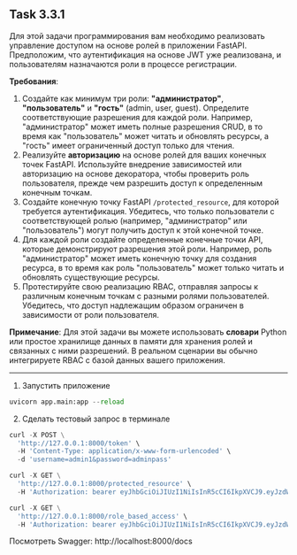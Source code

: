 ## Task 3.3.1

Для этой задачи программирования вам необходимо реализовать управление доступом на основе ролей в приложении FastAPI. Предположим, что аутентификация на основе JWT уже реализована, и пользователям назначаются роли в процессе регистрации.

**Требования**:
1. Создайте как минимум три роли: **"администратор"**, **"пользователь"** и **"гость"** (admin, user, guest). Определите соответствующие разрешения для каждой роли. Например, "администратор" может иметь полные разрешения CRUD, в то время как "пользователь" может читать и обновлять ресурсы, а "гость" имеет ограниченный доступ только для чтения.
2. Реализуйте **авторизацию** на основе ролей для ваших конечных точек FastAPI. Используйте внедрение зависимостей или авторизацию на основе декоратора, чтобы проверить роль пользователя, прежде чем разрешить доступ к определенным конечным точкам.
3. Создайте конечную точку FastAPI `/protected_resource`, для которой требуется аутентификация. Убедитесь, что только пользователи с соответствующей ролью (например, "администратор" или "пользователь") могут получить доступ к этой конечной точке.
4. Для каждой роли создайте определенные конечные точки API, которые демонстрируют разрешения этой роли. Например, роль "администратор" может иметь конечную точку для создания ресурса, в то время как роль "пользователь" может только читать и обновлять существующие ресурсы.
5. Протестируйте свою реализацию RBAC, отправляя запросы к различным конечным точкам с разными ролями пользователей. Убедитесь, что доступ надлежащим образом ограничен в зависимости от роли пользователя.

**Примечание**: Для этой задачи вы можете использовать **словари** Python или простое хранилище данных в памяти для хранения ролей и связанных с ними разрешений. В реальном сценарии вы обычно интегрируете RBAC с базой данных вашего приложения.

---

1. Запустить приложение
```python
uvicorn app.main:app --reload
```
2. Сделать тестовый запрос в терминале
```python
curl -X POST \
  'http://127.0.0.1:8000/token' \
  -H 'Content-Type: application/x-www-form-urlencoded' \
  -d 'username=admin1&password=adminpass'

curl -X GET \
  'http://127.0.0.1:8000/protected_resource' \
  -H 'Authorization: bearer eyJhbGciOiJIUzI1NiIsInR5cCI6IkpXVCJ9.eyJzdWIiOiJhZG1pbjEiLCJleHAiOjE3MDA5ODk3NzN9.-wDiE6LCjSi9ikYeiqVSYimv0LzetHska-kVUIe39Zk'

curl -X GET \
  'http://127.0.0.1:8000/role_based_access' \
  -H 'Authorization: bearer eyJhbGciOiJIUzI1NiIsInR5cCI6IkpXVCJ9.eyJzdWIiOiJhZG1pbjEiLCJleHAiOjE3MDA5ODk3NzN9.-wDiE6LCjSi9ikYeiqVSYimv0LzetHska-kVUIe39Zk'
```

Посмотреть Swagger: http://localhost:8000/docs
